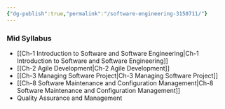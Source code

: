 ```yaml
---
{"dg-publish":true,"permalink":"/software-engineering-3150711/"}
---
```


### Mid Syllabus 
- [[Ch-1 Introduction to Software and Software Engineering\|Ch-1 Introduction to Software and Software Engineering]]
- [[Ch-2 Agile Development\|Ch-2 Agile Development]]
- [[Ch-3 Managing Software Project\|Ch-3 Managing Software Project]]
- [[Ch-8 Software Maintenance and Configuration Management\|Ch-8 Software Maintenance and Configuration Management]]
- Quality Assurance and Management